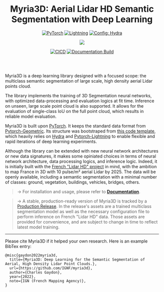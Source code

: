 <div align="center">

# Myria3D: Aerial Lidar HD Semantic Segmentation with Deep Learning


<a href="https://pytorch.org/get-started/locally/"><img alt="PyTorch" src="https://img.shields.io/badge/PyTorch-ee4c2c?logo=pytorch&logoColor=white"></a>
<a href="https://pytorchlightning.ai/"><img alt="Lightning" src="https://img.shields.io/badge/-Lightning-792ee5?logo=pytorchlightning&logoColor=white"></a>
<a href="https://hydra.cc/"><img alt="Config: Hydra" src="https://img.shields.io/badge/Config-Hydra-89b8cd"></a>

[![](https://shields.io/badge/-Lightning--Hydra--Template-017F2F?style=flat&logo=github&labelColor=303030)](https://github.com/ashleve/lightning-hydra-template)

[![CICD](https://github.com/IGNF/myria3d/actions/workflows/cicd.yaml/badge.svg)](https://github.com/IGNF/myria3d/actions/workflows/cicd.yaml)
[![Documentation Build](https://github.com/IGNF/myria3d/actions/workflows/gh-pages.yml/badge.svg)](https://github.com/IGNF/myria3d/actions/workflows/gh-pages.yml)
</div>
<br><br>


Myria3D is a deep learning library designed with a focused scope: the multiclass semantic segmentation of large scale, high density aerial Lidar points cloud.

The library implements the training of 3D Segmentation neural networks, with optimized data-processing and evaluation logics at fit time. Inference on unseen, large scale point cloud is also supported.
It allows for the evaluation of single-class IoU on the full point cloud, which results in reliable model evaluation.

Myria3D is built upon [PyTorch](https://pytorch.org/). It keeps the standard data format 
from [Pytorch-Geometric](https://pytorch-geometric.readthedocs.io/). 
Its structure was bootstraped from [this code template](https://github.com/ashleve/lightning-hydra-template),
which heavily relies on [Hydra](https://hydra.cc/) and [Pytorch-Lightning](https://github.com/PyTorchLightning/pytorch-lightning) to enable flexible and rapid iterations of deep learning experiments.

Although the library can be extended with new neural network architectures or new data signatures, it makes some opiniated choices in terms of neural network architecture, data processing logics, and inference logic. Indeed, it is initially built with the [French "Lidar HD" project](https://geoservices.ign.fr/lidarhd) in mind, with the ambition to map France in 3D with 10 pulse/m² aerial Lidar by 2025. The data will be openly available, including a semantic segmentation with a minimal number of classes: ground, vegetation, buildings, vehicles, bridges, others. 

> &rarr; For installation and usage, please refer to [**Documentation**](https://ignf.github.io/myria3d/).

> &rarr; A stable, production-ready version of Myria3D is tracked by a [Production Release](https://github.com/IGNF/myria3d/releases/tag/prod-release-tag). In the release's assets are a trained multiclass segmentation model as well as the necessary configuration file to perform inference on French "Lidar HD" data. Those assets are provided for convenience, and are subject to change in time to reflect latest model training.
___

Please cite Myria3D if it helped your own research. Here is an example BibTex entry:
```
@misc{gaydon2022myria3d,
  title={Myria3D: Deep Learning for the Semantic Segmentation of Aerial, High Density Lidar Point Clouds.},
  url={https://github.com/IGNF/myria3d},
  author={Charles Gaydon},
  year={2022},
  note={IGN (French Mapping Agency)},
}
```